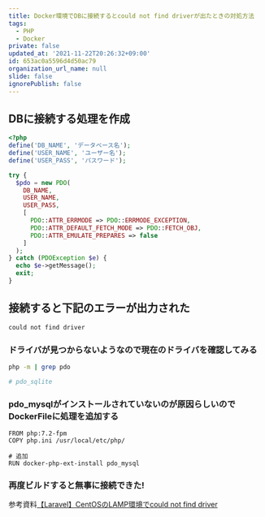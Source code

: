 ```yaml
---
title: Docker環境でDBに接続するとcould not find driverが出たときの対処方法
tags:
  - PHP
  - Docker
private: false
updated_at: '2021-11-22T20:26:32+09:00'
id: 653ac0a5596d4d50ac79
organization_url_name: null
slide: false
ignorePublish: false
---
```

## DBに接続する処理を作成
```php
<?php
define('DB_NAME', 'データベース名');
define('USER_NAME', 'ユーザー名');
define('USER_PASS', 'パスワード');

try {
  $pdo = new PDO(
    DB_NAME,
    USER_NAME,
    USER_PASS,
    [
      PDO::ATTR_ERRMODE => PDO::ERRMODE_EXCEPTION,
      PDO::ATTR_DEFAULT_FETCH_MODE => PDO::FETCH_OBJ,
      PDO::ATTR_EMULATE_PREPARES => false
    ]
  );
} catch (PDOException $e) {
  echo $e->getMessage();
  exit;
}
```
## 接続すると下記のエラーが出力された
```bash
could not find driver
```
### ドライバが見つからないようなので現在のドライバを確認してみる

```bash
php -m | grep pdo

# pdo_sqlite
```
### pdo_mysqlがインストールされていないのが原因らしいのでDockerFileに処理を追加する
```docker
FROM php:7.2-fpm
COPY php.ini /usr/local/etc/php/

# 追加
RUN docker-php-ext-install pdo_mysql
```

### 再度ビルドすると無事に接続できた!

参考資料[【Laravel】CentOSのLAMP環境でcould not find driver
](https://www.suzu6.net/posts/198-could-not-find-driver/)
